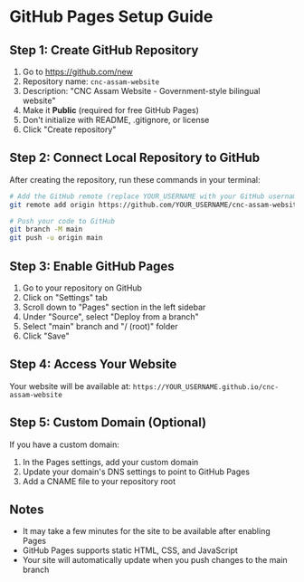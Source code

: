 # GitHub Pages Setup Guide

## Step 1: Create GitHub Repository
1. Go to https://github.com/new
2. Repository name: `cnc-assam-website`
3. Description: "CNC Assam Website - Government-style bilingual website"
4. Make it **Public** (required for free GitHub Pages)
5. Don't initialize with README, .gitignore, or license
6. Click "Create repository"

## Step 2: Connect Local Repository to GitHub
After creating the repository, run these commands in your terminal:

```bash
# Add the GitHub remote (replace YOUR_USERNAME with your GitHub username)
git remote add origin https://github.com/YOUR_USERNAME/cnc-assam-website.git

# Push your code to GitHub
git branch -M main
git push -u origin main
```

## Step 3: Enable GitHub Pages
1. Go to your repository on GitHub
2. Click on "Settings" tab
3. Scroll down to "Pages" section in the left sidebar
4. Under "Source", select "Deploy from a branch"
5. Select "main" branch and "/ (root)" folder
6. Click "Save"

## Step 4: Access Your Website
Your website will be available at:
`https://YOUR_USERNAME.github.io/cnc-assam-website`

## Step 5: Custom Domain (Optional)
If you have a custom domain:
1. In the Pages settings, add your custom domain
2. Update your domain's DNS settings to point to GitHub Pages
3. Add a CNAME file to your repository root

## Notes
- It may take a few minutes for the site to be available after enabling Pages
- GitHub Pages supports static HTML, CSS, and JavaScript
- Your site will automatically update when you push changes to the main branch
